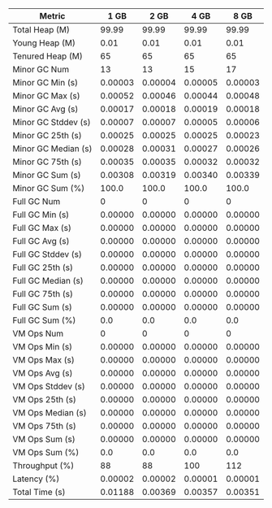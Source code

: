 | Metric | 1 GB | 2 GB | 4 GB | 8 GB |
|------|----|----|----|----|
| Total Heap (M) | 99.99 | 99.99 | 99.99 | 99.99 |
| Young Heap (M) | 0.01 | 0.01 | 0.01 | 0.01 |
| Tenured Heap (M) | 65 | 65 | 65 | 65 |
| Minor GC Num | 13 | 13 | 15 | 17 |
| Minor GC Min (s) | 0.00003 | 0.00004 | 0.00005 | 0.00003 |
| Minor GC Max (s) | 0.00052 | 0.00046 | 0.00044 | 0.00048 |
| Minor GC Avg (s) | 0.00017 | 0.00018 | 0.00019 | 0.00018 |
| Minor GC Stddev (s) | 0.00007 | 0.00007 | 0.00005 | 0.00006 |
| Minor GC 25th (s) | 0.00025 | 0.00025 | 0.00025 | 0.00023 |
| Minor GC Median (s) | 0.00028 | 0.00031 | 0.00027 | 0.00026 |
| Minor GC 75th (s) | 0.00035 | 0.00035 | 0.00032 | 0.00032 |
| Minor GC Sum (s) | 0.00308 | 0.00319 | 0.00340 | 0.00339 |
| Minor GC Sum (%) | 100.0 | 100.0 | 100.0 | 100.0 |
| Full GC Num | 0 | 0 | 0 | 0 |
| Full GC Min (s) | 0.00000 | 0.00000 | 0.00000 | 0.00000 |
| Full GC Max (s) | 0.00000 | 0.00000 | 0.00000 | 0.00000 |
| Full GC Avg (s) | 0.00000 | 0.00000 | 0.00000 | 0.00000 |
| Full GC Stddev (s) | 0.00000 | 0.00000 | 0.00000 | 0.00000 |
| Full GC 25th (s) | 0.00000 | 0.00000 | 0.00000 | 0.00000 |
| Full GC Median (s) | 0.00000 | 0.00000 | 0.00000 | 0.00000 |
| Full GC 75th (s) | 0.00000 | 0.00000 | 0.00000 | 0.00000 |
| Full GC Sum (s) | 0.00000 | 0.00000 | 0.00000 | 0.00000 |
| Full GC Sum (%) | 0.0 | 0.0 | 0.0 | 0.0 |
| VM Ops Num | 0 | 0 | 0 | 0 |
| VM Ops Min (s) | 0.00000 | 0.00000 | 0.00000 | 0.00000 |
| VM Ops Max (s) | 0.00000 | 0.00000 | 0.00000 | 0.00000 |
| VM Ops Avg (s) | 0.00000 | 0.00000 | 0.00000 | 0.00000 |
| VM Ops Stddev (s) | 0.00000 | 0.00000 | 0.00000 | 0.00000 |
| VM Ops 25th (s) | 0.00000 | 0.00000 | 0.00000 | 0.00000 |
| VM Ops Median (s) | 0.00000 | 0.00000 | 0.00000 | 0.00000 |
| VM Ops 75th (s) | 0.00000 | 0.00000 | 0.00000 | 0.00000 |
| VM Ops Sum (s) | 0.00000 | 0.00000 | 0.00000 | 0.00000 |
| VM Ops Sum (%) | 0.0 | 0.0 | 0.0 | 0.0 |
| Throughput (%) | 88 | 88 | 100 | 112 |
| Latency (%) | 0.00002 | 0.00002 | 0.00001 | 0.00001 |
| Total Time (s) | 0.01188 | 0.00369 | 0.00357 | 0.00351 |
